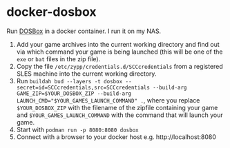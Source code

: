 # docker-dosbox

Run [DOSBox](https://www.dosbox.com/) in a docker container. I run it on my NAS.

1. Add your game archives into the current working directory and find out via which command your game is being launched (this will be one of the `exe` or `bat` files in the zip file).
2. Copy the file `/etc/zypp/credentials.d/SCCcredentials` from a registered SLES machine into the current working directory.
3. Run `buildah bud --layers -t dosbox --secret=id=SCCcredentials,src=SCCcredentials --build-arg GAME_ZIP=$YOUR_DOSBOX_ZIP --build-arg LAUNCH_CMD="$YOUR_GAMES_LAUNCH_COMMAND" .`, where you replace `$YOUR_DOSBOX_ZIP` with the filename of the zipfile containing your game and `$YOUR_GAMES_LAUNCH_COMMAND` with the command that will launch your game.
4. Start with `podman run -p 8080:8080 dosbox`
5. Connect with a browser to your docker host e.g. http://localhost:8080
